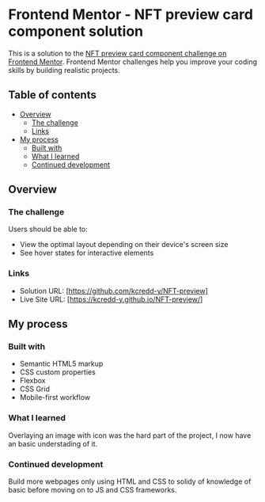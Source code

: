 # Frontend Mentor - NFT preview card component solution

This is a solution to the [NFT preview card component challenge on Frontend Mentor](https://www.frontendmentor.io/challenges/nft-preview-card-component-SbdUL_w0U). Frontend Mentor challenges help you improve your coding skills by building realistic projects.

## Table of contents

- [Overview](#overview)
  - [The challenge](#the-challenge)
  - [Links](#links)
- [My process](#my-process)
  - [Built with](#built-with)
  - [What I learned](#what-i-learned)
  - [Continued development](#continued-development)

## Overview

### The challenge

Users should be able to:

- View the optimal layout depending on their device's screen size
- See hover states for interactive elements

### Links

- Solution URL: [https://github.com/kcredd-y/NFT-preview]
- Live Site URL: [https://kcredd-y.github.io/NFT-preview/]

## My process

### Built with

- Semantic HTML5 markup
- CSS custom properties
- Flexbox
- CSS Grid
- Mobile-first workflow

### What I learned

Overlaying an image with icon was the hard part of the project, I now have an basic understading of it.

### Continued development

Build more webpages only using HTML and CSS to solidy of knowledge of basic before moving on to JS and CSS frameworks.

